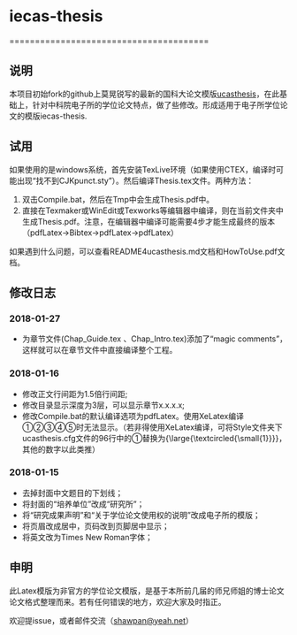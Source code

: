 # iecas-thesis

=======================================

## 说明

本项目初始fork的github上莫晃锐写的最新的国科大论文模版[ucasthesis](https://github.com/mohuangrui/ucasthesis)，在此基础上，针对中科院电子所的学位论文特点，做了些修改。形成适用于电子所学位论文的模版iecas-thesis.



## 试用

如果使用的是windows系统，首先安装TexLive环境（如果使用CTEX，编译时可能出现“找不到CJKpunct.sty”）。然后编译Thesis.tex文件。两种方法：

1. 双击Compile.bat，然后在Tmp中会生成Thesis.pdf中。
2. 直接在Texmaker或WinEdit或Texworks等编辑器中编译，则在当前文件夹中生成Thesis.pdf。注意，在编辑器中编译可能需要4步才能生成最终的版本（pdfLatex->Bibtex->pdfLatex->pdfLatex）

如果遇到什么问题，可以查看README4ucasthesis.md文档和HowToUse.pdf文档。

## 修改日志

### 2018-01-27
- 为章节文件(Chap_Guide.tex 、Chap_Intro.tex)添加了“magic comments”，这样就可以在章节文件中直接编译整个工程。

### 2018-01-16

- 修改正文行间距为1.5倍行间距;
- 修改目录显示深度为3层，可以显示章节x.x.x.x;
- 修改Compile.bat的默认编译选项为pdfLatex。使用XeLatex编译①②③④⑤时无法显示。（若非得使用XeLatex编译，可将Style文件夹下ucasthesis.cfg文件的96行中的①替换为{\large{\textcircled{\small{1}}}}，其他的数字以此类推）

### 2018-01-15

- 去掉封面中文题目的下划线；
- 将封面的“培养单位”改成“研究所”；
- 将“研究成果声明”和“关于学位论文使用权的说明”改成电子所的模版；
- 将页眉改成居中，页码改到页脚居中显示；
- 将英文改为Times New Roman字体；



## 申明

此Latex模版为非官方的学位论文模版，是基于本所前几届的师兄师姐的博士论文论文格式整理而来。若有任何错误的地方，欢迎大家及时指正。

欢迎提issue，或者邮件交流（shawpan@yeah.net）